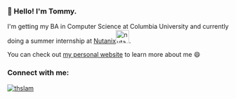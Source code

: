 ### 👋 Hello! I'm Tommy.

I'm getting my BA in Computer Science at Columbia University and currently doing a summer internship at <a href="https://www.nutanix.com/" target="_blank">Nutanix<img src="https://pbs.twimg.com/profile_images/1642873648867590145/d5-iDpdC_400x400.png" alt="nutanix" width = "30px"/></a>.

You can check out [my personal website](https://thomaslam.info) to learn more about me 😄

<h3 align="left">Connect with me:</h3>
<p align="left">
<a href="https://linkedin.com/in/thslam" target="blank"><img align="center" src="https://img.shields.io/badge/LinkedIn-0077B5?style=for-the-badge&logo=linkedin&logoColor=white" alt="thslam"/></a>
</p>
<!---
<b>📭 Need to reach me?</b> Shoot me an email at [ding@brown.edu](mailto:ding@brown.edu)
->
